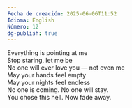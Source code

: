 ```yaml
---
Fecha de creación: 2025-06-06T11:52
Idioma: English
Número: 12
dg-publish: true
---
```

Everything is pointing at me  
Stop staring, let me be  
No one will ever love you — not even me  
May your hands feel empty  
May your nights feel endless  
No one is coming. No one will stay.  
You chose this hell. Now fade away.